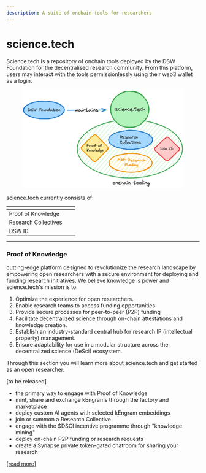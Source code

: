 ```yaml
---
description: A suite of onchain tools for researchers
---
```


# science.tech

Science.tech is a repository of onchain tools deployed by the DSW Foundation for the decentralised research community. From this platform, users may interact with the tools permissionlessly using their web3 wallet as a login.&#x20;

<figure><img src="../../.gitbook/assets/image (2).png" alt=""><figcaption></figcaption></figure>

science.tech currently consists of:

<table data-view="cards"><thead><tr><th></th><th></th><th></th></tr></thead><tbody><tr><td>Proof of Knowledge</td><td></td><td></td></tr><tr><td>Research Collectives</td><td></td><td></td></tr><tr><td>DSW ID</td><td></td><td></td></tr></tbody></table>

***

### Proof of Knowledge

cutting-edge platform designed to revolutionize the research landscape by empowering open researchers with a secure environment for deploying and funding research initiatives. We believe knowledge is power and science.tech's mission is to:&#x20;

1. Optimize the experience for open researchers.
2. Enable research teams to access funding opportunities
3. Provide secure processes for peer-to-peer (P2P) funding
4. Facilitate decentralized science through on-chain attestations and knowledge creation.
5. Establish an industry-standard central hub for research IP (intellectual property) management.
6. Ensure adaptability for use in a modular structure across the decentralized science (DeSci) ecosystem.

Through this section you will learn more about science.tech and get started as an open researcher.&#x20;

\[to be released]

* the primary way to engage with Proof of Knowledge
* mint, share and exchange kEngrams through the factory and marketplace
* deploy custom AI agents with selected kEngram embeddings
* join or summon a Research Collective
* engage with the $DSCI incentive programme through "knowledge mining"
* deploy on-chain P2P funding or research requests
* create a Synapse private token-gated chatroom for sharing your research

[\[read more\]](./)



